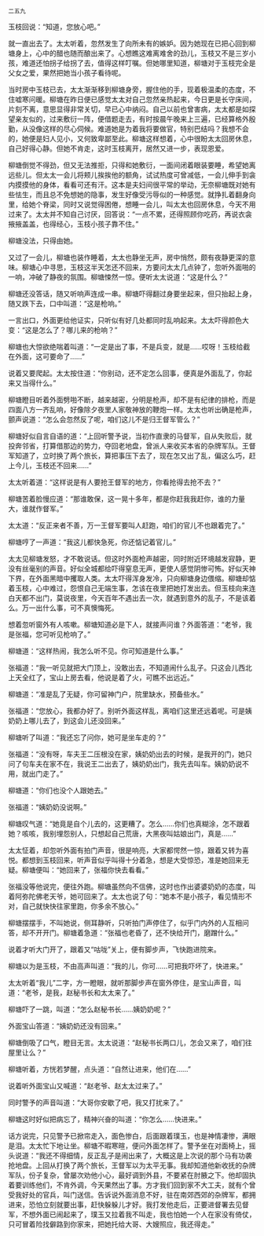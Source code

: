     二五九 

   玉枝回说：“知道，您放心吧。”

   就一直出去了。太太听着，忽然发生了向所未有的嫉妒。因为她现在已把心回到柳塘身上，心中的醋也随而酿出来了。心想瞧这难离难舍的劲儿，玉枝又不是三岁小孩，难道还怕拐子给拐了去，值得这样叮嘱。但她哪里知道，柳塘对于玉枝完全是父女之爱，果然把她当小孩子看待呢。

   当时房中玉枝已去，太太渐渐移到柳塘身旁，握住他的手，现着极温柔的态度，不住嘘寒问暖。柳塘在昨日便已感觉太太对自己忽然亲热起来，今日更是长守床间，片刻不离，意思显得非常关切，早已心中纳闷。自己以前也曾害病，太太都是如探望亲友似的，过来敷衍一阵，便借题走去，有时按晨午晚来上三遍，已经算格外殷勤，从没像这样的尽心伺候。难道她是为着我将要做官，特别巴结吗？我想不会的，她便是妇人见小，又何致卑鄙至此。柳塘这样想着，心中很盼太太回房休息，自己好得心静。但她不肯走，这时玉枝离开，居然又进一步，表现恩爱。

   柳塘倒觉不得劲，但又无法推拒，只得和她敷衍，一面间闭着眼装要睡，希望她离远些儿。但太太一会儿将颊儿挨挨他的额角，试试热度可曾减低，一会儿伸手到衾内摸摸他的身体，看看可还有汗。这本是夫妇间很平常的举动，无奈柳塘既对她有些怯生，而且总不免想她的隐事，发生好像受污辱似的一种感觉。就挣扎着翻身向里，给她个脊梁，同时又说觉得困倦，想睡一会儿，叫太太也回房休息，今天不用过来了。太太并不知自己讨厌，回答说：“一点不累，还得照顾你吃药，再说衣衾掖掖盖盖，也得经心，玉枝小孩子靠不住。”

   柳塘没法，只得由她。

   又过了一会儿，柳塘也装作睡着，太太也静坐无声，房中悄然，颇有夜静更深的意味。柳塘心中寻思，玉枝这半天怎还不回来，方要问太太几点钟了，忽听外面啪的一响，冲破了静夜的氛围。柳塘悚然一惊。便听太太说道：“这是什么？”

   柳塘还没答话，随又听响声连成一串。柳塘吓得翻过身要坐起来，但只抬起上身，随又跌下去，口中叫道：“这是枪响。”

   一言出口，外面更给他证实，只听似有好几处都同时乱响起来。太太吓得颜色大变：“这是怎么了？哪儿来的枪响？”

   柳塘也大惊欲绝喘着叫道：“一定是出了事，不是兵变，就是……哎呀！玉枝给截在外面，这可要命了……”

   说着又要爬起。太太按住道：“你别动，还不定怎么回事，便真是外面乱了，你起来又当得什么。”

   柳塘瞪目听着外面劈啪不断，越来越密，分明是枪声，却不是有纪律的排枪，而是四面八方一齐乱响，好像除夕夜里人家敬神放的鞭炮一样。太太也听出确是枪声，颤声说道：“怎么会忽然反了呢，咱们这儿不是归王督军管么？”

   柳塘好似自言自语的道：“上回听警予说，当初作直隶的马督军，自从失败后，就投奔邻省，打算借那边的势力，夺回老地盘，曾派人来收买本省的杂牌军队。王督军知道了，立时换了两个旅长，算把事压下去了，现在怎又出了乱，偏这么巧，赶上今儿，玉枝还不回来……”

   太太听着道：“这样说是有人要抢王督军的地方，你看抢得去抢不去？”

   柳塘苦着脸慢应道：“那谁敢保，这一晃十多年，都是你赶我我赶你，谁的力量大，谁就作督军。”

   太太道：“反正来者不善，万一王督军要叫人赶跑，咱们的官儿不也跟着完了。”

   柳塘哼了一声道：“我这儿都快急死，你还惦记着官儿。”

   太太见柳塘发怒，才不敢说话。但这时外面枪声越密，同时附近环境越发寂静，更没有丝毫别的声音。好似全城都给吓得窒息无声，更使人感觉阴惨可怖。好似天神下界，在外面黑暗中攫取人类。太太吓得浑身发冷，只向柳塘身边偎缩。柳塘却惦着玉枝，心中难过，怨恨自己无端生事，怎该在夜里把她打发出去。但玉枝向来连白天都不出门，莫说夜里，今天百年不遇出去一次，就遇到意外的乱子，不是该着么。万一出什么事，可不真懊悔死。

   想着忽听窗外有人咳嗽。柳塘知道必是下人，就接声问谁？外面答道：“老爷，我是张福，您可听见枪响了。”

   柳塘道：“这样热闹，我怎么听不见。你可知道是什么事。”

   张福道：“我一听见就把大门顶上，没敢出去，不知道闹什么乱子。只这会儿西北上天全红了，宝山上房去看，他说是着了火，可瞧不出远近。”

   柳塘道：“准是乱了无疑，你可留神门户，院里缺水，预备些水。”

   张福道：“您放心，我都办好了。别听外面这样乱，离咱们这里还远着呢。可是姨奶奶上哪儿去了，到这会儿还没回来。”

   柳塘听了叫道：“我还忘了问你，她可是坐车走的？”

   张福道：“没有呀，车夫王二压根没在家，姨奶奶出去的时候，是我开的门，她只问了句车夫在家不在，我说王二出去了，姨奶奶出门，我先去叫车。姨奶奶说不用，就出门走了。”

   柳塘道：“你们也没个人跟她去。”

   张福道：“姨奶奶没说啊。”

   柳塘叹气道：“她竟是自个儿去的，这更糟了。怎么……你们也真糊涂，怎不跟着她？咳咳，我别埋怨别人，只想起自己荒唐，大黑夜叫姑娘出门，真是……”

   太太怔着，却忽听外面有拍门声音，很是响亮，大家都愕然一惊，跟着又转为喜悦。都想到玉枝回来，听声音似乎叫得十分着急，想是大受惊恐，准是她回来无疑。柳塘便叫：“她回来了，张福你快去看看。”

   张福没等他说完，便往外跑。柳塘虽然向不信佛，这时也作出婆婆奶奶的态度，叫着阿弥陀佛老天爷，她可回来了。太太也说了句：“她本不是小孩子，看见情形不对，自己就快快往家里跑，你多余不放心。”

   柳塘摆摆手，不叫她说，侧耳静听，只听拍门声停住了，似乎门内外的人互相问答，却不开开门。柳塘着急道：“张福也老昏了，还不快给开门，磨蹭什么。”

   说着才听大门开了，跟着又“咕咙”关上，便有脚步声，飞快跑进院来。

   柳塘以为是玉枝，不由高声叫道：“我的儿，你可……可把我吓坏了，快进来。”

   太太听着“我儿”二字，方一瞪眼，就听那脚步声在窗外停住，是宝山声音，叫道：“老爷，是我，赵秘书长和太太来了。”

   柳塘吓了一跳，叫道：“怎么赵秘书长……姨奶奶呢？”

   外面宝山答道：“姨奶奶还没有回来。”

   柳塘倒吸了口气，瞪目无言。太太说道：“赵秘书长两口儿，怎会又来了，咱们往屋里让么？”

   柳塘听着，方恍若梦醒，点头道：“自然让进来，他们在……”

   说着听外面宝山又喊道：“赵老爷、赵太太过来了。”

   同时警予的声音叫道：“大哥你安歇了吧，我又打扰来了。”

   柳塘这时好似把病忘了，精神兴奋的叫道：“你怎么……快进来。”

   话方说完，只见警予已掀帘走入，面色惨白，后面跟着璞玉，也是神情凄惨，满眼是泪。太太忙下地让坐。柳塘不暇寒暄，便问外面怎样了。警予坐在对面椅上，摇头说道：“我还不得细情，反正乱子是闹出来了，大概这是上次说的那个马有功袭抢地盘。上回从打换了两个旅长，王督军以为太平无事。我却知道他新收抚的杂牌军队，份子复杂，曾屡次劝他小心，最好调到外县，不要紧在肘腋之下。他却固执着要训练他们，不肯外调，今天果然出了事。方才我们回到家不大工夫，就有个曾受我好处的官兵，叫门送信。告诉说外面消息不好，驻在南郊西郊的杂牌军，都拥进来，恐怕立刻就要出事，赶快躲躲儿才好。我打发他走后，正要进督署去见督军，不想外面已闹起来了，璞玉又拉着我不叫走，我也怕她一个人在家没有倚仗，只可冒着险找僻路到你家来，把她托给大哥、大嫂照应，我还得走。”


